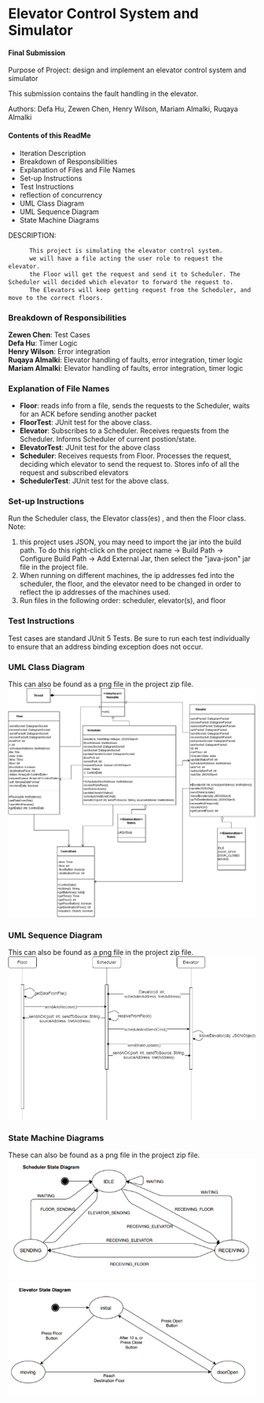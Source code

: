 # Elevator Control System and Simulator

#### Final Submission

Purpose of Project: design and implement an elevator control system and simulator

This submission contains the fault handling in the elevator. 

Authors: Defa Hu, Zewen Chen, Henry Wilson, Mariam Almalki, Ruqaya Almalki

#### Contents of this ReadMe
- Iteration Description
- Breakdown of Responsibilities
- Explanation of Files and File Names
- Set-up Instructions
- Test Instructions 
- reflection of concurrency
- UML Class Diagram
- UML Sequence Diagram
- State Machine Diagrams


DESCRIPTION: 
  
          This project is simulating the elevator control system.
          we will have a file acting the user role to request the elevator.
          the Floor will get the request and send it to Scheduler. The Scheduler will decided which elevator to forward the request to.
          The Elevators will keep getting request from the Scheduler, and move to the correct floors.


### Breakdown of Responsibilities
**Zewen Chen**: Test Cases <br>
**Defa Hu**: Timer Logic <br>
**Henry Wilson**: Error integration <br>
**Ruqaya Almalki**: Elevator handling of faults, error integration, timer logic <br>
**Mariam Almalki**: Elevator handling of faults, error integration, timer logic <br>


### Explanation of File Names
- **Floor**: reads info from a file, sends the requests to the Scheduler, waits for an ACK before sending another packet
- **FloorTest**: JUnit test for the above class.
- **Elevator**: Subscribes to a Scheduler. Receives requests from the Scheduler. Informs Scheduler of current postion/state.
- **ElevatorTest**: JUnit test for the above class
- **Scheduler**: Receives requests from Floor. Processes the request, deciding which elevator to send the request to. Stores info of all the request and subscribed elevators 
- **SchedulerTest**: JUnit test for the above class.

### Set-up Instructions
Run the Scheduler class, the Elevator class(es) , and then the Floor class.
Note: 
1.	this project uses JSON, you may need to import the jar into the build path. To do this right-click on the project name -> Build Path -> Configure Build Path -> Add External Jar, then select the "java-json" jar file in the project file. 
2.	When running on different machines, the ip addresses fed into the scheduler, the floor, and the elevator need to be changed in order to reflect the ip addresses of the machines used.
3. Run files in the following order: scheduler, elevator(s), and floor

### Test Instructions 
Test cases are standard JUnit 5 Tests. Be sure to run each test individually to ensure that an address binding exception does not occur. 

### UML Class Diagram
This can also be found as a png file in the project zip file. <br>
![UML](iteration3_class.png)

### UML Sequence Diagram
This can also be found as a png file in the project zip file. <br>
![SequenceDiagram](Iteration3_Sequence.png)

### State Machine Diagrams
These can also be found as a png file in the project zip file. <br>
![UML](SchedulerStateDiagram.png) 
<br>
![UML](ElevatorStateDiagram.png)



